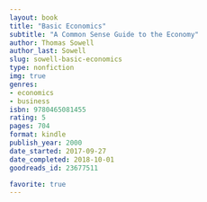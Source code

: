```yaml
---
layout: book
title: "Basic Economics"
subtitle: "A Common Sense Guide to the Economy"
author: Thomas Sowell
author_last: Sowell
slug: sowell-basic-economics
type: nonfiction
img: true
genres:
- economics
- business
isbn: 9780465081455
rating: 5
pages: 704
format: kindle
publish_year: 2000
date_started: 2017-09-27
date_completed: 2018-10-01
goodreads_id: 23677511

favorite: true
---
```

